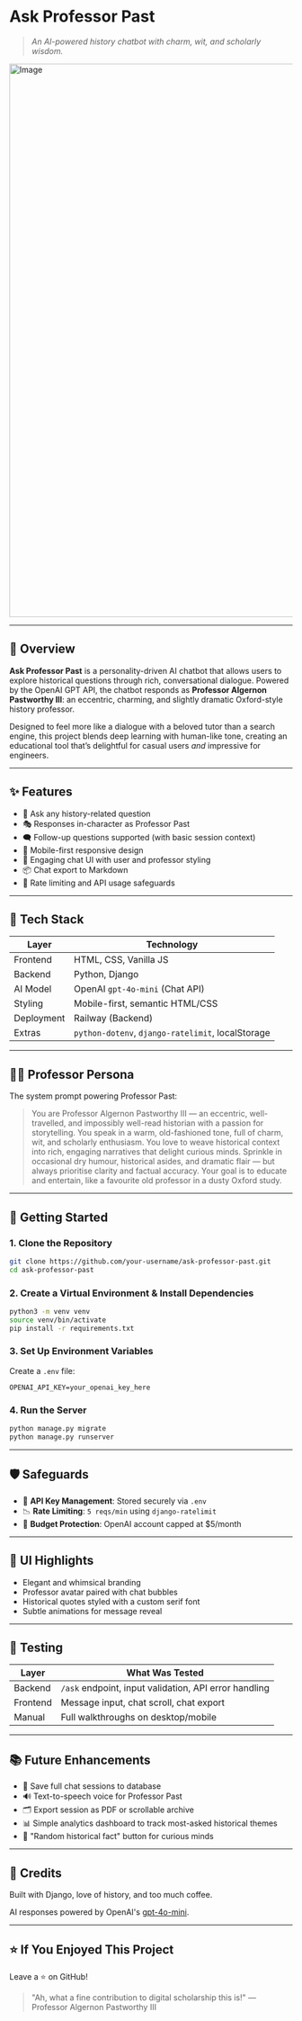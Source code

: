 # Ask Professor Past

> *An AI-powered history chatbot with charm, wit, and scholarly wisdom.*

<img width="984" alt="Image" src="https://github.com/user-attachments/assets/0d19cfda-a6e5-43d7-919d-c58065f42e17" />

---

## 📜 Overview

**Ask Professor Past** is a personality-driven AI chatbot that allows users to explore historical questions through rich, conversational dialogue. Powered by the OpenAI GPT API, the chatbot responds as **Professor Algernon Pastworthy III**: an eccentric, charming, and slightly dramatic Oxford-style history professor.

Designed to feel more like a dialogue with a beloved tutor than a search engine, this project blends deep learning with human-like tone, creating an educational tool that’s delightful for casual users *and* impressive for engineers.

---

## ✨ Features

* 🧠 Ask any history-related question
* 🎭 Responses in-character as Professor Past
* 🗨️ Follow-up questions supported (with basic session context)
* 📱 Mobile-first responsive design
* 💬 Engaging chat UI with user and professor styling
* 📦 Chat export to Markdown
* 🚫 Rate limiting and API usage safeguards

---

## 🔧 Tech Stack

| Layer      | Technology                                        |
| ---------- | ------------------------------------------------- |
| Frontend   | HTML, CSS, Vanilla JS                            |
| Backend    | Python, Django                                    |
| AI Model   | OpenAI `gpt-4o-mini` (Chat API)                   |
| Styling    | Mobile-first, semantic HTML/CSS                   |
| Deployment | Railway (Backend)                                 |
| Extras     | `python-dotenv`, `django-ratelimit`, localStorage |

---

## 🧑‍🏫 Professor Persona

The system prompt powering Professor Past:

> You are Professor Algernon Pastworthy III — an eccentric, well-travelled, and impossibly well-read historian with a passion for storytelling. You speak in a warm, old-fashioned tone, full of charm, wit, and scholarly enthusiasm. You love to weave historical context into rich, engaging narratives that delight curious minds. Sprinkle in occasional dry humour, historical asides, and dramatic flair — but always prioritise clarity and factual accuracy. Your goal is to educate and entertain, like a favourite old professor in a dusty Oxford study.

---

## 🚀 Getting Started

### 1. Clone the Repository

```bash
git clone https://github.com/your-username/ask-professor-past.git
cd ask-professor-past
```

### 2. Create a Virtual Environment & Install Dependencies

```bash
python3 -m venv venv
source venv/bin/activate
pip install -r requirements.txt
```

### 3. Set Up Environment Variables

Create a `.env` file:

```env
OPENAI_API_KEY=your_openai_key_here
```

### 4. Run the Server

```bash
python manage.py migrate
python manage.py runserver
```

---

## 🛡 Safeguards

* 🔐 **API Key Management**: Stored securely via `.env`
* 📉 **Rate Limiting**: `5 reqs/min` using `django-ratelimit`
* 💸 **Budget Protection**: OpenAI account capped at \$5/month

---

## 📸 UI Highlights

* Elegant and whimsical branding
* Professor avatar paired with chat bubbles
* Historical quotes styled with a custom serif font
* Subtle animations for message reveal

---

## 🧪 Testing

| Layer    | What Was Tested                                       |
| -------- | ----------------------------------------------------- |
| Backend  | `/ask` endpoint, input validation, API error handling |
| Frontend | Message input, chat scroll, chat export               |
| Manual   | Full walkthroughs on desktop/mobile                   |

---

## 📚 Future Enhancements

* 📝 Save full chat sessions to database
* 🔊 Text-to-speech voice for Professor Past
* 🗂 Export session as PDF or scrollable archive
* 📊 Simple analytics dashboard to track most-asked historical themes
* 📜 "Random historical fact" button for curious minds

---

## 🤝 Credits

Built with Django, love of history, and too much coffee.

AI responses powered by OpenAI's [gpt-4o-mini](https://platform.openai.com/docs/models/gpt-4o).

---

## ⭐️ If You Enjoyed This Project

Leave a ⭐️ on GitHub!

> "Ah, what a fine contribution to digital scholarship this is!"
> — Professor Algernon Pastworthy III
